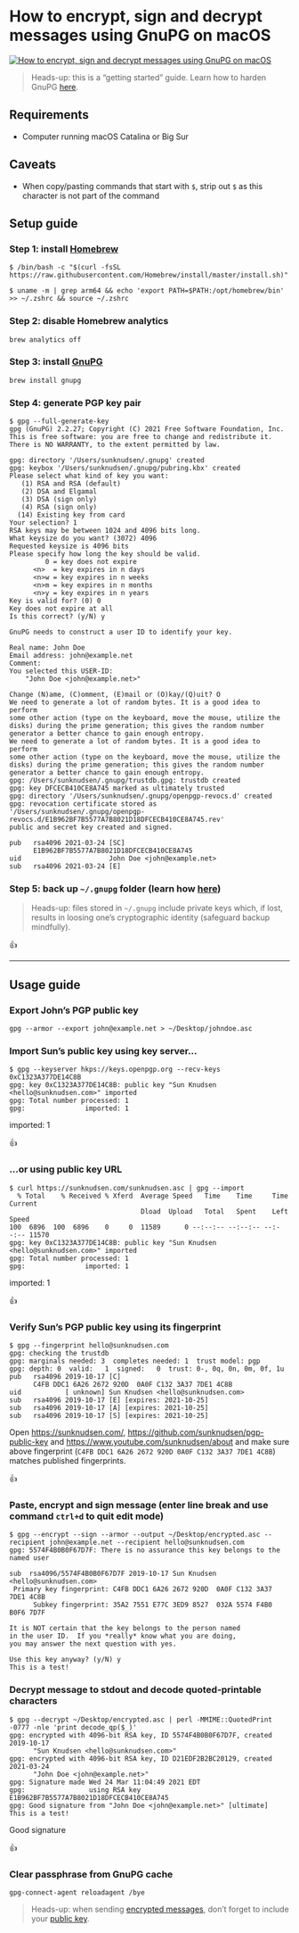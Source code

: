 <!--
Title: How to encrypt, sign and decrypt messages using GnuPG on macOS
Description: Learn how to encrypt, sign and decrypt messages using PGP on macOS.
Author: Sun Knudsen <https://github.com/sunknudsen>
Contributors: Sun Knudsen <https://github.com/sunknudsen>, Albert <https://github.com/farwel>
Reviewers:
Publication date: 2020-06-18T00:00:00.000Z
Listed: true
-->

# How to encrypt, sign and decrypt messages using GnuPG on macOS

[![How to encrypt, sign and decrypt messages using GnuPG on macOS](how-to-encrypt-sign-and-decrypt-messages-using-gnupg-on-macos.png)](https://www.youtube.com/watch?v=mE8fL5Fu8x8 "How to encrypt, sign and decrypt messages using GnuPG on macOS")

> Heads-up: this is a “getting started” guide. Learn how to harden GnuPG [here](../how-to-generate-and-air-gap-pgp-private-keys-using-gnupg-tails-and-yubikey).

## Requirements

- Computer running macOS Catalina or Big Sur

## Caveats

- When copy/pasting commands that start with `$`, strip out `$` as this character is not part of the command

## Setup guide

### Step 1: install [Homebrew](https://brew.sh/)

```console
$ /bin/bash -c "$(curl -fsSL https://raw.githubusercontent.com/Homebrew/install/master/install.sh)"

$ uname -m | grep arm64 && echo 'export PATH=$PATH:/opt/homebrew/bin' >> ~/.zshrc && source ~/.zshrc
```

### Step 2: disable Homebrew analytics

```shell
brew analytics off
```

### Step 3: install [GnuPG](https://gnupg.org/)

```shell
brew install gnupg
```

### Step 4: generate PGP key pair

```console
$ gpg --full-generate-key
gpg (GnuPG) 2.2.27; Copyright (C) 2021 Free Software Foundation, Inc.
This is free software: you are free to change and redistribute it.
There is NO WARRANTY, to the extent permitted by law.

gpg: directory '/Users/sunknudsen/.gnupg' created
gpg: keybox '/Users/sunknudsen/.gnupg/pubring.kbx' created
Please select what kind of key you want:
   (1) RSA and RSA (default)
   (2) DSA and Elgamal
   (3) DSA (sign only)
   (4) RSA (sign only)
  (14) Existing key from card
Your selection? 1
RSA keys may be between 1024 and 4096 bits long.
What keysize do you want? (3072) 4096
Requested keysize is 4096 bits
Please specify how long the key should be valid.
         0 = key does not expire
      <n>  = key expires in n days
      <n>w = key expires in n weeks
      <n>m = key expires in n months
      <n>y = key expires in n years
Key is valid for? (0) 0
Key does not expire at all
Is this correct? (y/N) y

GnuPG needs to construct a user ID to identify your key.

Real name: John Doe
Email address: john@example.net
Comment:
You selected this USER-ID:
    "John Doe <john@example.net>"

Change (N)ame, (C)omment, (E)mail or (O)kay/(Q)uit? O
We need to generate a lot of random bytes. It is a good idea to perform
some other action (type on the keyboard, move the mouse, utilize the
disks) during the prime generation; this gives the random number
generator a better chance to gain enough entropy.
We need to generate a lot of random bytes. It is a good idea to perform
some other action (type on the keyboard, move the mouse, utilize the
disks) during the prime generation; this gives the random number
generator a better chance to gain enough entropy.
gpg: /Users/sunknudsen/.gnupg/trustdb.gpg: trustdb created
gpg: key DFCECB410CE8A745 marked as ultimately trusted
gpg: directory '/Users/sunknudsen/.gnupg/openpgp-revocs.d' created
gpg: revocation certificate stored as '/Users/sunknudsen/.gnupg/openpgp-revocs.d/E1B962BF7B5577A7B8021D18DFCECB410CE8A745.rev'
public and secret key created and signed.

pub   rsa4096 2021-03-24 [SC]
      E1B962BF7B5577A7B8021D18DFCECB410CE8A745
uid                      John Doe <john@example.net>
sub   rsa4096 2021-03-24 [E]
```

### Step 5: back up `~/.gnupg` folder (learn how [here](../how-to-back-up-and-encrypt-data-using-rsync-and-veracrypt-on-macos))

> Heads-up: files stored in `~/.gnupg` include private keys which, if lost, results in loosing one’s cryptographic identity (safeguard backup mindfully).

👍

---

## Usage guide

### Export John’s PGP public key

```shell
gpg --armor --export john@example.net > ~/Desktop/johndoe.asc
```

### Import Sun’s public key using key server…

```console
$ gpg --keyserver hkps://keys.openpgp.org --recv-keys 0xC1323A377DE14C8B
gpg: key 0xC1323A377DE14C8B: public key "Sun Knudsen <hello@sunknudsen.com>" imported
gpg: Total number processed: 1
gpg:               imported: 1
```

imported: 1

👍

### …or using public key URL

```console
$ curl https://sunknudsen.com/sunknudsen.asc | gpg --import
  % Total    % Received % Xferd  Average Speed   Time    Time     Time  Current
                                 Dload  Upload   Total   Spent    Left  Speed
100  6896  100  6896    0     0  11589      0 --:--:-- --:--:-- --:--:-- 11570
gpg: key 0xC1323A377DE14C8B: public key "Sun Knudsen <hello@sunknudsen.com>" imported
gpg: Total number processed: 1
gpg:               imported: 1
```

imported: 1

👍

### Verify Sun’s PGP public key using its fingerprint

```console
$ gpg --fingerprint hello@sunknudsen.com
gpg: checking the trustdb
gpg: marginals needed: 3  completes needed: 1  trust model: pgp
gpg: depth: 0  valid:   1  signed:   0  trust: 0-, 0q, 0n, 0m, 0f, 1u
pub   rsa4096 2019-10-17 [C]
      C4FB DDC1 6A26 2672 920D  0A0F C132 3A37 7DE1 4C8B
uid           [ unknown] Sun Knudsen <hello@sunknudsen.com>
sub   rsa4096 2019-10-17 [E] [expires: 2021-10-25]
sub   rsa4096 2019-10-17 [A] [expires: 2021-10-25]
sub   rsa4096 2019-10-17 [S] [expires: 2021-10-25]
```

Open https://sunknudsen.com/, https://github.com/sunknudsen/pgp-public-key and https://www.youtube.com/sunknudsen/about and make sure above fingerprint (`C4FB DDC1 6A26 2672 920D 0A0F C132 3A37 7DE1 4C8B`) matches published fingerprints.

👍

### Paste, encrypt and sign message (enter line break and use command `ctrl+d` to quit edit mode)

```console
$ gpg --encrypt --sign --armor --output ~/Desktop/encrypted.asc --recipient john@example.net --recipient hello@sunknudsen.com
gpg: 5574F4B0B0F67D7F: There is no assurance this key belongs to the named user

sub  rsa4096/5574F4B0B0F67D7F 2019-10-17 Sun Knudsen <hello@sunknudsen.com>
 Primary key fingerprint: C4FB DDC1 6A26 2672 920D  0A0F C132 3A37 7DE1 4C8B
      Subkey fingerprint: 35A2 7551 E77C 3ED9 8527  032A 5574 F4B0 B0F6 7D7F

It is NOT certain that the key belongs to the person named
in the user ID.  If you *really* know what you are doing,
you may answer the next question with yes.

Use this key anyway? (y/N) y
This is a test!
```

### Decrypt message to stdout and decode quoted-printable characters

```console
$ gpg --decrypt ~/Desktop/encrypted.asc | perl -MMIME::QuotedPrint -0777 -nle 'print decode_qp($_)'
gpg: encrypted with 4096-bit RSA key, ID 5574F4B0B0F67D7F, created 2019-10-17
      "Sun Knudsen <hello@sunknudsen.com>"
gpg: encrypted with 4096-bit RSA key, ID D21EDF2B2BC20129, created 2021-03-24
      "John Doe <john@example.net>"
gpg: Signature made Wed 24 Mar 11:04:49 2021 EDT
gpg:                using RSA key E1B962BF7B5577A7B8021D18DFCECB410CE8A745
gpg: Good signature from "John Doe <john@example.net>" [ultimate]
This is a test!
```

Good signature

👍

### Clear passphrase from GnuPG cache

```shell
gpg-connect-agent reloadagent /bye
```

> Heads-up: when sending [encrypted messages](#paste-encrypt-and-sign-message-enter-line-break-and-use-command-ctrld-to-quit-edit-mode), don’t forget to include your [public key](#export-johns-pgp-public-key).
